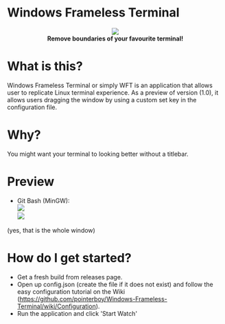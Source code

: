 # Windows Frameless Terminal
<p align="center">
  <img src="http://www.vanilla-remastered.com/files/download.png"></br>
  <b>Remove boundaries of your favourite terminal!</b>
</p>

# What is this?
Windows Frameless Terminal or simply WFT is an application that allows user to replicate Linux terminal experience. As a preview of version (1.0), it allows users dragging the window by using a custom set key in the configuration file.

# Why?
You might want your terminal to looking better without a titlebar.

# Preview
- Git Bash (MinGW): <br>
<img src="http://www.vanilla-remastered.com/files/term.PNG"><br>
<img src="http://www.vanilla-remastered.com/files/editor.gif"><br>

(yes, that is the whole window)

# How do I get started?
- Get a fresh build from releases page.
- Open up config.json (create the file if it does not exist) and follow the easy configuration tutorial on the Wiki (https://github.com/pointerboy/Windows-Frameless-Terminal/wiki/Configuration).
- Run the application and click 'Start Watch'
